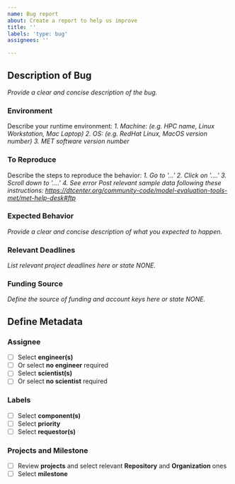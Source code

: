 ```yaml
---
name: Bug report
about: Create a report to help us improve
title: ''
labels: 'type: bug'
assignees: ''

---
```


## Description of Bug ##
*Provide a clear and concise description of the bug.*

### Environment ###
Describe your runtime environment:
*1. Machine: (e.g. HPC name, Linux Workstation, Mac Laptop)*
*2. OS: (e.g. RedHat Linux, MacOS version number)*
*3. MET software version number*

### To Reproduce ###
Describe the steps to reproduce the behavior:
*1. Go to '...'*
*2. Click on '....'*
*3. Scroll down to '....'*
*4. See error*
*Post relevant sample data following these instructions:*
*https://dtcenter.org/community-code/model-evaluation-tools-met/met-help-desk#ftp*

### Expected Behavior ###
*Provide a clear and concise description of what you expected to happen.*

### Relevant Deadlines ###
*List relevant project deadlines here or state NONE.*

### Funding Source ###
*Define the source of funding and account keys here or state NONE.*

## Define Metadata ##

### Assignee ###
- [ ] Select **engineer(s)**
- [ ] Or select **no engineer** required
- [ ] Select **scientist(s)**
- [ ] Or select **no scientist** required

### Labels ###
- [ ] Select **component(s)**
- [ ] Select **priority**
- [ ] Select **requestor(s)**

### Projects and Milestone ###
- [ ] Review **projects** and select relevant **Repository** and **Organization** ones
- [ ] Select **milestone**
